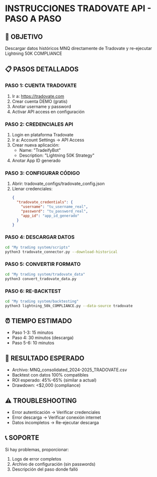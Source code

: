 # INSTRUCCIONES TRADOVATE API - PASO A PASO

## 🎯 OBJETIVO
Descargar datos históricos MNQ directamente de Tradovate y re-ejecutar Lightning 50K COMPLIANCE

## 📋 PASOS DETALLADOS

### PASO 1: CUENTA TRADOVATE
1. Ir a: https://tradovate.com
2. Crear cuenta DEMO (gratis)
3. Anotar username y password
4. Activar API access en configuración

### PASO 2: CREDENCIALES API
1. Login en plataforma Tradovate
2. Ir a: Account Settings → API Access
3. Crear nueva aplicación:
   - Name: "TradeifyBot"
   - Description: "Lightning 50K Strategy"
4. Anotar App ID generado

### PASO 3: CONFIGURAR CÓDIGO
1. Abrir: tradovate_configs/tradovate_config.json
2. Llenar credenciales:
   ```json
   {
     "tradovate_credentials": {
       "username": "tu_username_real",
       "password": "tu_password_real",
       "app_id": "app_id_generado"
     }
   }
   ```

### PASO 4: DESCARGAR DATOS
```bash
cd "My trading system/scripts"
python3 tradovate_connector.py --download-historical
```

### PASO 5: CONVERTIR FORMATO
```bash
cd "My trading system/tradovate_data"
python3 convert_tradovate_data.py
```

### PASO 6: RE-BACKTEST
```bash
cd "My trading system/backtesting"
python3 lightning_50k_COMPLIANCE.py --data-source tradovate
```

## ⏰ TIEMPO ESTIMADO
- Paso 1-3: 15 minutos
- Paso 4: 30 minutos (descarga)
- Paso 5-6: 10 minutos

## 🎯 RESULTADO ESPERADO
- Archivo: MNQ_consolidated_2024-2025_TRADOVATE.csv
- Backtest con datos 100% compatibles
- ROI esperado: 45%-65% (similar a actual)
- Drawdown: <$2,000 (compliance)

## ⚠️ TROUBLESHOOTING
- Error autenticación → Verificar credenciales
- Error descarga → Verificar conexión internet
- Datos incompletos → Re-ejecutar descarga

## 📞 SOPORTE
Si hay problemas, proporcionar:
1. Logs de error completos
2. Archivo de configuración (sin passwords)
3. Descripción del paso donde falló
